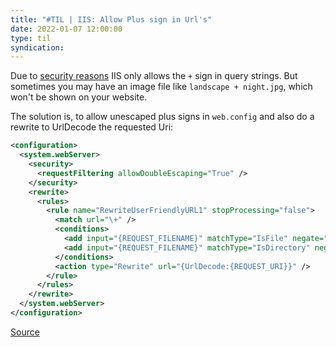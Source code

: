 ```yaml
---
title: "#TIL | IIS: Allow Plus sign in Url's"
date: 2022-01-07 12:00:00
type: til
syndication: 
---
```


Due to [security reasons](https://blogs.iis.net/thomad/iis7-rejecting-urls-containing) IIS only allows the ``+`` sign in query strings. But sometimes you may have an image file like ``landscape + night.jpg``, which won't be shown on your website.

The solution is, to allow unescaped plus signs in ``web.config`` and also do a rewrite to UrlDecode the requested Uri:

```xml
<configuration>
  <system.webServer>
    <security>
      <requestFiltering allowDoubleEscaping="True" />
    </security>
    <rewrite>
      <rules>
        <rule name="RewriteUserFriendlyURL1" stopProcessing="false">
          <match url="\+" />
          <conditions>
            <add input="{REQUEST_FILENAME}" matchType="IsFile" negate="true" />
            <add input="{REQUEST_FILENAME}" matchType="IsDirectory" negate="true" />
          </conditions>
          <action type="Rewrite" url="{UrlDecode:{REQUEST_URI}}" />
        </rule>
      </rules>
    </rewrite>
  </system.webServer>
</configuration>
```

[Source](http://n8v.enteuxis.org/2010/07/convincing-iis7-to-accept-urls-containing-plusses/)
